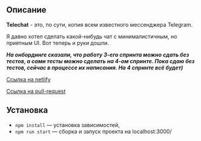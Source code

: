 ## Описание

**Telechat** - это, по сути, копия всем известного мессенджера Telegram.

Я давно хотел сделать какой-нибудь чат с минималистичным, но приятным UI. 
Вот теперь и руки дошли.

**_На онбординге сказали, что работу 3-его спринта можно сдать без тестов, а сами тесты можно сделать на 4-ом спринте.
Пока сдаю без тестов, сейчас в процессе их написания. На 4 спринте всё будет)_**

[Ссылка на netlify](https://62cae46bc26d3246c4b95bcf--bucolic-heliotrope-1dc455.netlify.app/)

[Ссылка на pull-request](https://github.com/nikita11044/middle.messenger.praktikum.yandex/pull/3)

## Установка
- `npm install` — установка зависимостей,
- `npm run start` — сборка и запуск проекта на localhost:3000/
